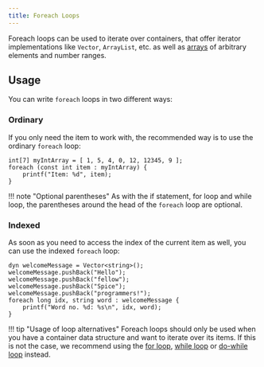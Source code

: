 ```yaml
---
title: Foreach Loops
---
```


Foreach loops can be used to iterate over containers, that offer iterator implementations like `Vector`, `ArrayList`,
etc. as well as [arrays](../arrays) of arbitrary elements and number ranges.

## Usage

You can write `foreach` loops in two different ways:

### Ordinary
If you only need the item to work with, the recommended way is to use the ordinary `foreach` loop:

```spice
int[7] myIntArray = [ 1, 5, 4, 0, 12, 12345, 9 ];
foreach (const int item : myIntArray) {
    printf("Item: %d", item);
}
```

!!! note "Optional parentheses"
    As with the if statement, for loop and while loop, the parentheses around the head of the `foreach` loop are optional.

### Indexed
As soon as you need to access the index of the current item as well, you can use the indexed `foreach` loop:

```spice
dyn welcomeMessage = Vector<string>();
welcomeMessage.pushBack("Hello");
welcomeMessage.pushBack("fellow");
welcomeMessage.pushBack("Spice");
welcomeMessage.pushBack("programmers!");
foreach long idx, string word : welcomeMessage {
    printf("Word no. %d: %s\n", idx, word);
}
```

!!! tip "Usage of loop alternatives"
    Foreach loops should only be used when you have a container data structure and want to iterate over its items.
    If this is not the case, we recommend using the [for loop](../for-loops), [while loop](../while-loops) or
	[do-while loop](../do-while-loops) instead.